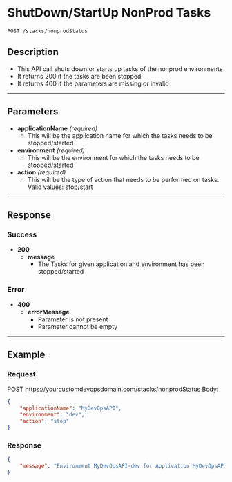 # **ShutDown/StartUp NonProd Tasks**
    POST /stacks/nonprodStatus

## **Description**
- This API call shuts down or starts up tasks of the nonprod environments
- It returns 200 if the tasks are been stopped
- It returns 400 if the parameters are missing or invalid

***
## **Parameters**
- **applicationName** _(required)_
   - This will be the application name for which the tasks needs to be stopped/started
- **environment** _(required)_
   - This will be the environment for which the tasks needs to be stopped/started
- **action** _(required)_
   - This will be the type of action that needs to be performed on tasks. Valid values: stop/start
***

## **Response**
### Success
- **200**
   - **message**
      - The Tasks for given application and environment has been stopped/started
### Error
- **400**
  - **errorMessage**
    - Parameter is not present
    - Parameter cannot be empty	

***
## **Example**
### Request
POST https://yourcustomdevopsdomain.com/stacks/nonprodStatus
Body:
``` json
{
	"applicationName": "MyDevOpsAPI",
	"environment": "dev",
	"action": "stop"
}
```
### Response
``` json
{
    "message": "Environment MyDevOpsAPI-dev for Application MyDevOpsAPI is been Stopped"
}
```